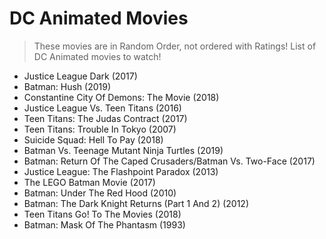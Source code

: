 
# DC Animated Movies
> These movies are in Random Order, not ordered with Ratings!
List of DC Animated movies to watch!
- Justice League Dark (2017)
- Batman: Hush (2019)
- Constantine City Of Demons: The Movie (2018)
- Justice League Vs. Teen Titans (2016)
- Teen Titans: The Judas Contract (2017)
- Teen Titans: Trouble In Tokyo (2007)
- Suicide Squad: Hell To Pay (2018)
- Batman Vs. Teenage Mutant Ninja Turtles (2019)
- Batman: Return Of The Caped Crusaders/Batman Vs. Two-Face (2017)
- Justice League: The Flashpoint Paradox (2013)
- The LEGO Batman Movie (2017)
- Batman: Under The Red Hood (2010)
- Batman: The Dark Knight Returns (Part 1 And 2) (2012)
- Teen Titans Go! To The Movies (2018)
- Batman: Mask Of The Phantasm (1993)

